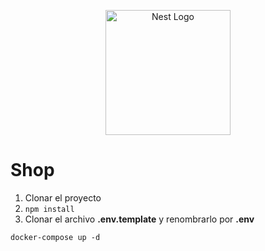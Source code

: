 <p align="center">
  <a href="http://nestjs.com/" target="blank"><img src="https://nestjs.com/img/logo-small.svg" width="200" alt="Nest Logo" /></a>
</p>

# Shop

1. Clonar el proyecto
2. `npm install`
3. Clonar el archivo **.env.template** y renombrarlo por **.env**

```
docker-compose up -d
```

